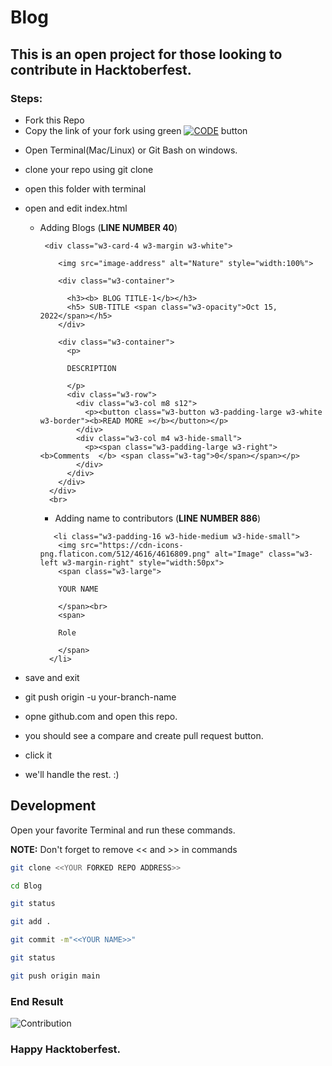 # Blog
## This is an open project for those looking to contribute in Hacktoberfest.

### Steps:
+ Fork this Repo
+ Copy the link of your fork using green [![CODE](https://img.shields.io/static/v1?label=&message=Code&color=brightgreen)](https://img.shields.io/static/v1?label=CODEmessage=Code&color=brightgreen) button
- Open Terminal(Mac/Linux) or Git Bash on windows. 
+ clone your repo using git clone
+ open this folder with terminal 
+ open and edit index.html
  + Adding Blogs  (**LINE NUMBER 40**)
  
      ```
       <div class="w3-card-4 w3-margin w3-white">
       
          <img src="image-address" alt="Nature" style="width:100%">
          
          <div class="w3-container">
          
            <h3><b> BLOG TITLE-1</b></h3>
            <h5> SUB-TITLE <span class="w3-opacity">Oct 15, 2022</span></h5>
          </div>

          <div class="w3-container">
            <p> 
            
            DESCRIPTION
            
            </p>
            <div class="w3-row">
              <div class="w3-col m8 s12">
                <p><button class="w3-button w3-padding-large w3-white w3-border"><b>READ MORE »</b></button></p>
              </div>
              <div class="w3-col m4 w3-hide-small">
                <p><span class="w3-padding-large w3-right"><b>Comments  </b> <span class="w3-tag">0</span></span></p>
              </div>
            </div>
          </div>
        </div>
        <br>
    ```
    + Adding name to contributors (**LINE NUMBER 886**)
    
    ```
       <li class="w3-padding-16 w3-hide-medium w3-hide-small">
        <img src="https://cdn-icons-png.flaticon.com/512/4616/4616809.png" alt="Image" class="w3-left w3-margin-right" style="width:50px">
        <span class="w3-large">
        
        YOUR NAME
        
        </span><br>
        <span>
        
        Role
        
        </span>
      </li>  
    ```
    
    
+ save and exit
+ git push origin -u your-branch-name
+ opne github.com and open this repo. 
+ you should see a compare and create pull request button. 
+ click it
+ we'll handle the rest. :)




## Development

Open your favorite Terminal and run these commands.

**NOTE:** Don't forget to remove << and >> in commands

```sh
git clone <<YOUR FORKED REPO ADDRESS>>
```
```sh
cd Blog
```
```sh
git status
```


```sh
git add .
```

```sh
git commit -m"<<YOUR NAME>>"
```

```sh
git status
```

```sh
git push origin main
```


### End Result
![Contribution](/favicons/contributions.png)


### Happy Hacktoberfest. 



